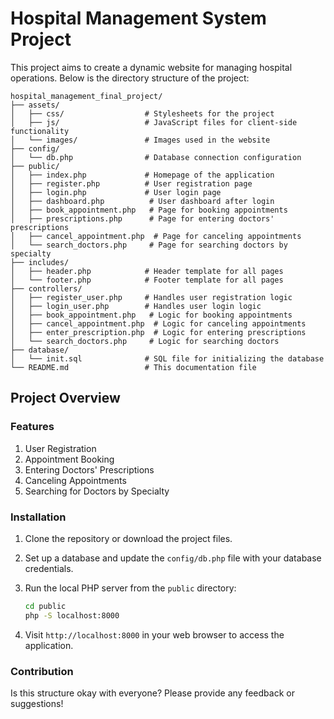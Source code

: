 # Hospital Management System Project

This project aims to create a dynamic website for managing hospital operations. Below is the directory structure of the project:

```
hospital_management_final_project/
├── assets/
│   ├── css/                  # Stylesheets for the project
│   ├── js/                   # JavaScript files for client-side functionality
│   └── images/               # Images used in the website
├── config/
│   └── db.php                # Database connection configuration
├── public/
│   ├── index.php             # Homepage of the application
│   ├── register.php          # User registration page
│   ├── login.php             # User login page
│   ├── dashboard.php          # User dashboard after login
│   ├── book_appointment.php   # Page for booking appointments
│   ├── prescriptions.php      # Page for entering doctors' prescriptions
│   ├── cancel_appointment.php  # Page for canceling appointments
│   └── search_doctors.php     # Page for searching doctors by specialty
├── includes/
│   ├── header.php            # Header template for all pages
│   └── footer.php            # Footer template for all pages
├── controllers/
│   ├── register_user.php     # Handles user registration logic
│   ├── login_user.php        # Handles user login logic
│   ├── book_appointment.php   # Logic for booking appointments
│   ├── cancel_appointment.php  # Logic for canceling appointments
│   ├── enter_prescription.php  # Logic for entering prescriptions
│   └── search_doctors.php     # Logic for searching doctors
├── database/
│   └── init.sql              # SQL file for initializing the database
└── README.md                 # This documentation file
```

## Project Overview

### Features
1. User Registration
2. Appointment Booking
3. Entering Doctors' Prescriptions
4. Canceling Appointments
5. Searching for Doctors by Specialty

### Installation
1. Clone the repository or download the project files.
2. Set up a database and update the `config/db.php` file with your database credentials.
3. Run the local PHP server from the `public` directory:
   ```bash
   cd public
   php -S localhost:8000
   ```

4. Visit `http://localhost:8000` in your web browser to access the application.

### Contribution
Is this structure okay with everyone? Please provide any feedback or suggestions!
